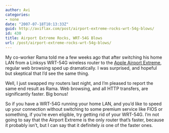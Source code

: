 ```yaml
---
author: Avi
categories:
- none
date: "2007-07-18T10:13:33Z"
guid: http://aviflax.com/post/airport-extreme-rocks-wrt-54g-blows/
id: 430
title: Airport Extreme Rocks, WRT-54G Blows
url: /post/airport-extreme-rocks-wrt-54g-blows/
---
```

My co-worker Rama told me a few weeks ago that after switching his home LAN from a Linksys WRT-54G wireless router to the [Apple Airport Extreme](http://www.apple.com/airportextreme/), regular web browsing sped up dramatically. I was surprised, and hopeful but skeptical that I&#8217;d see the same thing.

Well, I just swapped my routers last night, and I&#8217;m pleased to report the same end result as Rama. Web browsing, and all HTTP transfers, are significantly faster. Big bonus!

So if you have a WRT-54G running your home LAN, and you&#8217;d like to speed up your connection without switching to some premium service like FIOS or something, if you&#8217;re even eligible, try getting rid of your WRT-54G. I&#8217;m not going to say that the Airport Extreme is the only router that&#8217;s faster, because it probably isn&#8217;t, but I can say that it definitely _is_ one of the faster ones.